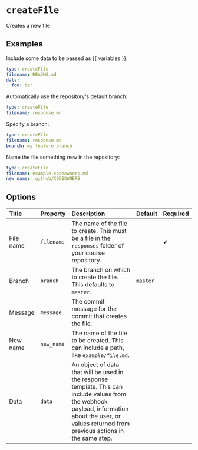 # `createFile`

Creates a new file

## Examples

Include some data to be passed as {{ variables }}:

```yaml
type: createFile
filename: README.md
data:
  foo: bar
```

Automatically use the repository's default branch:

```yaml
type: createFile
filename: response.md
```

Specify a branch:

```yaml
type: createFile
filename: response.md
branch: my-feature-branch
```

Name the file something new in the repository:

```yaml
type: createFile
filename: example-codeowners.md
new_name: .github/CODEOWNERS
```

## Options

| Title | Property | Description | Default | Required |
| :---- | :--- | :---------- | :------ | :------- |
| File name | `filename` | The name of the file to create. This must be a file in the `responses` folder of your course repository. |  | ✔ |
| Branch | `branch` | The branch on which to create the file. This defaults to `master`. | `master` |  |
| Message | `message` | The commit message for the commit that creates the file. |  |  |
| New name | `new_name` | The name of the file to be created. This can include a path, like `example/file.md`. |  |  |
| Data | `data` | An object of data that will be used in the response template. This can include values from the webhook payload, information about the user, or values returned from previous actions in the same step. |  |  |

